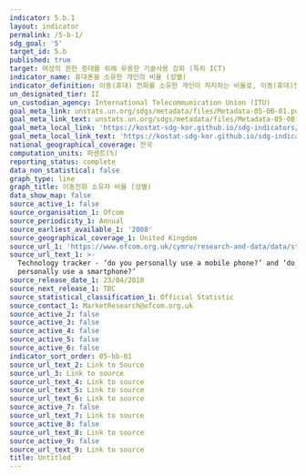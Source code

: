 ```yaml
---
indicator: 5.b.1
layout: indicator
permalink: /5-b-1/
sdg_goal: '5'
target_id: 5.b
published: true
target: 여성의 권한 증대를 위해 유용한 기술사용 강화 (특히 ICT)
indicator_name: 휴대폰을 소유한 개인의 비율 (성별)
indicator_definition: 이동(휴대) 전화를 소유한 개인이 차지하는 비율로, 이동(휴대)전화는 이동하면서 전화를 걸거나 받을 수 있게 하는 기기를 의미함. 
un_designated_tier: II
un_custodian_agency: International Telecommunication Union (ITU)
goal_meta_link: unstats.un.org/sdgs/metadata/files/Metadata-05-0B-01.pdf
goal_meta_link_text: unstats.un.org/sdgs/metadata/files/Metadata-05-0B-01.pdf
goal_meta_local_link: 'https://kostat-sdg-kor.github.io/sdg-indicators/public/data/Metadata-05-0b-01_KOR.pdf'
goal_meta_local_link_text: 'https://kostat-sdg-kor.github.io/sdg-indicators/public/data/Metadata-05-0b-01_KOR.pdf'
national_geographical_coverage: 전국
computation_units: 퍼센트(%)
reporting_status: complete
data_non_statistical: false
graph_type: line
graph_title: 이동전화 소유자 비율 (성별)
data_show_map: false
source_active_1: false
source_organisation_1: Ofcom
source_periodicity_1: Annual
source_earliest_available_1: '2008'
source_geographical_coverage_1: United Kingdom
source_url_1: 'https://www.ofcom.org.uk/cymru/research-and-data/data/statistics/stats19'
source_url_text_1: >-
  Technology tracker - ‘do you personally use a mobile phone?’ and ‘do you
  personally use a smartphone?’
source_release_date_1: 23/04/2018
source_next_release_1: TBC
source_statistical_classification_1: Official Statistic
source_contact_1: MarketResearch@ofcom.org.uk
source_active_2: false
source_active_3: false
source_active_4: false
source_active_5: false
source_active_6: false
indicator_sort_order: 05-bb-01
source_url_text_2: Link to Source
source_url_3: Link to source
source_url_text_4: Link to source
source_url_text_5: Link to source
source_url_text_6: Link to source
source_active_7: false
source_url_text_7: Link to source
source_active_8: false
source_url_text_8: Link to source
source_active_9: false
source_url_text_9: Link to source
title: Untitled
---
```

